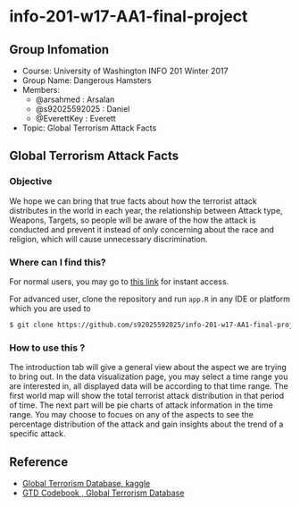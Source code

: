 # info-201-w17-AA1-final-project

## Group Infomation

* Course: University of Washington INFO 201 Winter 2017
* Group Name: Dangerous Hamsters
* Members: 
    - @arsahmed : Arsalan
    - @s92025592025 : Daniel
    - @EverettKey : Everett
* Topic: Global Terrorism Attack Facts

## Global Terrorism Attack Facts
### Objective

We hope we can bring that true facts about how the terrorist attack distributes in the world in each year, the relationship between Attack type, Weapons, Targets, so people will be aware of the how the attack is conducted and prevent it instead of only concerning about the race and religion, which will cause unnecessary discrimination.

### Where can I find this?

For normal users, you may go to [this link](https://s92025592025.shinyapps.io/info-201-w17-aa1-final-project/) for instant access.

For advanced user, clone the repository and run `app.R` in any IDE or platform which you are used to
```bash
$ git clone https://github.com/s92025592025/info-201-w17-AA1-final-project.git
```

### How to use this ?

The introduction tab will give a general view about the aspect we are trying to bring out. In the data visualization page, you may select a time range you are interested in, all displayed data will be according to that time range. The first world map will show the total terrorist attack distribution in that period of time. The next part will be pie charts of attack information in the time range. You may choose to focues on any of the aspects to see the percentage distribution of the attack and gain insights about the trend of a specific attack.

## Reference

* [Global Terrorism Database, kaggle](https://www.kaggle.com/START-UMD/gtd)
* [GTD Codebook , Global Terrorism Database](https://www.start.umd.edu/gtd/downloads/Codebook.pdf)
